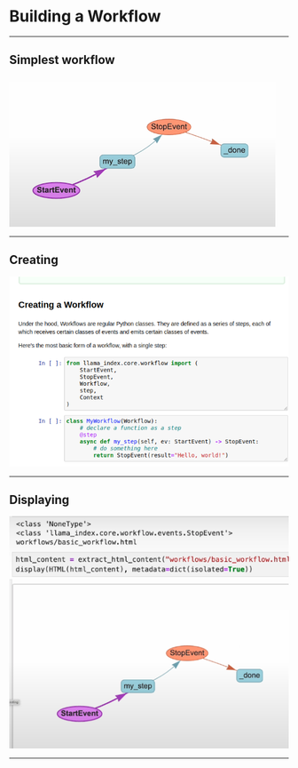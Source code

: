 # Building a Workflow

---

## Simplest workflow
![](../images/06.png)

---

## Creating
![](../images/07.png)

---

## Displaying
![](../images/08.png)

---
